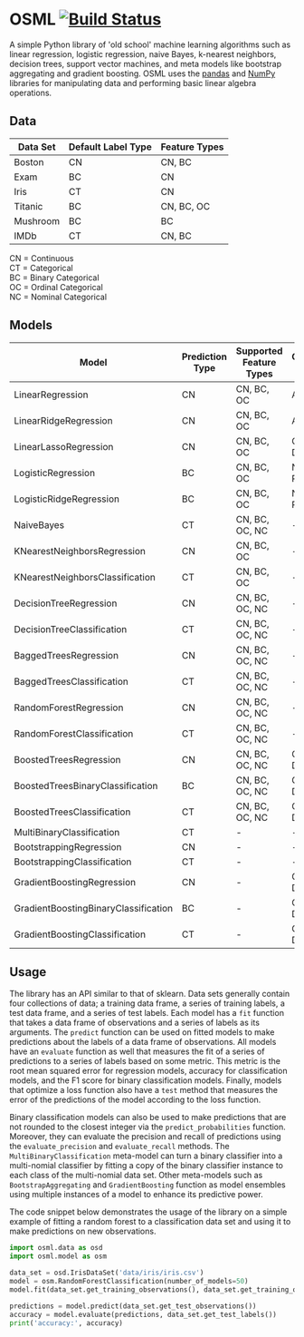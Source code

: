 # OSML [![Build Status](https://travis-ci.org/ViktorC/OSML.svg?branch=master)](https://travis-ci.org/ViktorC/OSML)
A simple Python library of 'old school' machine learning algorithms such as linear regression, logistic regression, naive Bayes, k-nearest neighbors, decision trees, support vector machines, and meta models like bootstrap aggregating and gradient boosting. OSML uses the [pandas](https://pandas.pydata.org/) and [NumPy](http://www.numpy.org/) libraries for manipulating data and performing basic linear algebra operations.

## Data
| Data Set | Default Label Type | Feature Types |
| -------- | ------------------ | ------------- |
| Boston   | CN                 | CN, BC        |
| Exam     | BC                 | CN            |
| Iris     | CT                 | CN            |
| Titanic  | BC                 | CN, BC, OC    |
| Mushroom | BC                 | BC            |
| IMDb     | CT                 | CN, BC        |

CN = Continuous  
CT = Categorical  
BC = Binary Categorical  
OC = Ordinal Categorical  
NC = Nominal Categorical  

## Models
| Model                                | Prediction Type | Supported Feature Types | Optimization Method |
| ------------------------------------ | --------------- | ----------------------- | ------------------- |
| LinearRegression                     | CN              | CN, BC, OC              | Analytic            |
| LinearRidgeRegression                | CN              | CN, BC, OC              | Analytic            |
| LinearLassoRegression                | CN              | CN, BC, OC              | Coordinate Descent  |
| LogisticRegression                   | BC              | CN, BC, OC              | Newton-Raphson      |
| LogisticRidgeRegression              | BC              | CN, BC, OC              | Newton-Raphson      |
| NaiveBayes                           | CT              | CN, BC, OC, NC          | -                   |
| KNearestNeighborsRegression          | CN              | CN, BC, OC              | -                   |
| KNearestNeighborsClassification      | CT              | CN, BC, OC              | -                   |
| DecisionTreeRegression               | CN              | CN, BC, OC, NC          | -                   |
| DecisionTreeClassification           | CT              | CN, BC, OC, NC          | -                   |
| BaggedTreesRegression                | CN              | CN, BC, OC, NC          | -                   |
| BaggedTreesClassification            | CT              | CN, BC, OC, NC          | -                   |
| RandomForestRegression               | CN              | CN, BC, OC, NC          | -                   |
| RandomForestClassification           | CT              | CN, BC, OC, NC          | -                   |
| BoostedTreesRegression               | CN              | CN, BC, OC, NC          | Gradient Descent    |
| BoostedTreesBinaryClassification     | BC              | CN, BC, OC, NC          | Gradient Descent    |
| BoostedTreesClassification           | CT              | CN, BC, OC, NC          | Gradient Descent    |
| MultiBinaryClassification            | CT              | -                       | -                   |
| BootstrappingRegression              | CN              | -                       | -                   |
| BootstrappingClassification          | CT              | -                       | -                   |
| GradientBoostingRegression           | CN              | -                       | Gradient Descent    |
| GradientBoostingBinaryClassification | BC              | -                       | Gradient Descent    |
| GradientBoostingClassification       | CT              | -                       | Gradient Descent    |

## Usage
The library has an API similar to that of sklearn. Data sets generally contain four collections of data; a training data frame, a series of training labels, a test data frame, and a series of test labels. Each model has a `fit` function that takes a data frame of observations and a series of labels as its arguments. The `predict` function can be used on fitted models to make predictions about the labels of a data frame of observations. All models have an `evaluate` function as well that measures the fit of a series of predictions to a series of labels based on some metric. This metric is the root mean squared error for regression models, accuracy for classification models, and the F1 score for binary classification models. Finally, models that optimize a loss function also have a `test` method that measures the error of the predictions of the model according to the loss function.

Binary classification models can also be used to make predictions that are not rounded to the closest integer via the `predict_probabilities` function. Moreover, they can evaluate the precision and recall of predictions using the `evaluate_precision` and `evaluate_recall` methods. The `MultiBinaryClassification` meta-model can turn a binary classifier into a multi-nomial classifier by fitting a copy of the binary classifier instance to each class of the multi-nomial data set. Other meta-models such as `BootstrapAggregating` and `GradientBoosting` function as model ensembles using multiple instances of a model to enhance its predictive power.

The code snippet below demonstrates the usage of the library on a simple example of fitting a random forest to a classification data set and using it to make predictions on new observations.

```python
import osml.data as osd
import osml.model as osm

data_set = osd.IrisDataSet('data/iris/iris.csv')
model = osm.RandomForestClassification(number_of_models=50)
model.fit(data_set.get_training_observations(), data_set.get_training_observations())

predictions = model.predict(data_set.get_test_observations())
accuracy = model.evaluate(predictions, data_set.get_test_labels())
print('accuracy:', accuracy)
```
